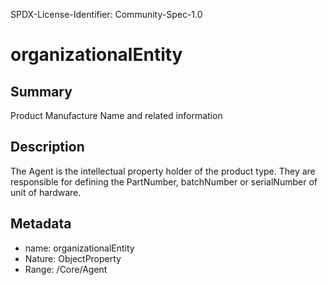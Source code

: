 SPDX-License-Identifier: Community-Spec-1.0

# organizationalEntity

## Summary

Product Manufacture Name and related information

## Description

The Agent is the intellectual property holder of the product type. They are responsible for defining the PartNumber, batchNumber or serialNumber of unit of hardware.

## Metadata

- name: organizationalEntity
- Nature: ObjectProperty
- Range: /Core/Agent
